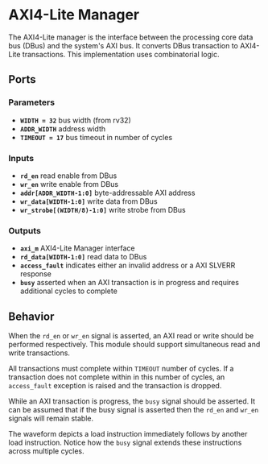 # AXI4-Lite Manager

The AXI4-Lite manager is the interface between the processing core data bus (DBus) and the system's AXI bus.
It converts DBus transaction to AXI4-Lite transactions.
This implementation uses combinatorial logic.

## Ports

### Parameters

- **`WIDTH = 32`** bus width (from rv32)
- **`ADDR_WIDTH`** address width
- **`TIMEOUT = 17`** bus timeout in number of cycles

### Inputs

- **`rd_en`** read enable from DBus
- **`wr_en`** write enable from DBus
- **`addr[ADDR_WIDTH-1:0]`** byte-addressable AXI address
- **`wr_data[WIDTH-1:0]`** write data from DBus
- **`wr_strobe[(WIDTH/8)-1:0]`** write strobe from DBus

### Outputs

- **`axi_m`** AXI4-Lite Manager interface
- **`rd_data[WIDTH-1:0]`** read data to DBus
- **`access_fault`** indicates either an invalid address or a AXI SLVERR response
- **`busy`** asserted when an AXI transaction is in progress and requires additional cycles to complete


## Behavior

When the `rd_en` or `wr_en` signal is asserted, an AXI read or write should be performed respectively.
This module should support simultaneous read and write transactions.

All transactions must complete within `TIMEOUT` number of cycles.
If a transaction does not complete within in this number of cycles, an `access_fault` exception is raised and the transaction is dropped.

While an AXI transaction is progress, the `busy` signal should be asserted.
It can be assumed that if the busy signal is asserted then the `rd_en` and `wr_en` signals will remain stable.
<!-- An example read transaction waveform  is shown in Figure 1. -->
The waveform depicts a load instruction immediately follows by another load instruction.
Notice how the `busy` signal extends these instructions across multiple cycles.
<!-- A complimentary write transaction waveform is shown in Figure 2. -->

<!-- ```wavedrom
{signal: [
    {name: 'clk',       wave: 'p.........'},
    {name: 'rd_en',     wave: '01...1...0'},
    {},
    {name: 'busy',      wave: '01..01..0.'},
    {name: 'rd_data',   wave: 'x...2x..2x'},
    {},
    {name: 'arvalid',   wave: '010..1.0..'},
    {name: 'arready',   wave: 'x1x..01x..'},
    {},
    {name: 'rvalid',    wave: '0...10..10'},
    {name: 'rready',    wave: '0.1..0.1.0'}
]}
```
**Figure 1.** Read transactions

```wavedrom
{signal: [
    {name: 'clk',       wave: 'p.........'},
    {name: 'wr_en',     wave: '01...1.0..'},
    {name: 'wr_data',   wave: 'x2...2.x..'},
    {},
    {name: 'busy',      wave: '01..010...'},
    {},
    {name: 'awvalid',   wave: '010..10...'},
    {name: 'awready',   wave: 'x1x..1x...'},
    {},
    {name: 'wvalid',    wave: '01.0.10...'},
    {name: 'wready',    wave: 'x01x.1x...'},
    {},
    {name: 'bvalid',    wave: '0...1010..'},
    {name: 'bready',    wave: '0..1.010..'}
]}
```
**Figure 2.** Write transactions -->
